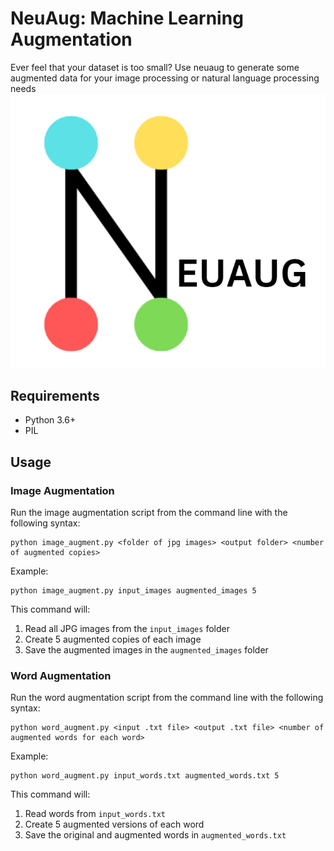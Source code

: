 # NeuAug: Machine Learning Augmentation

Ever feel that your dataset is too small? Use neuaug to generate some augmented data for your image processing or natural language processing needs
![logo](logo.png)

## Requirements

- Python 3.6+
- PIL

## Usage

### Image Augmentation

Run the image augmentation script from the command line with the following syntax:

```
python image_augment.py <folder of jpg images> <output folder> <number of augmented copies>
```

Example:
```
python image_augment.py input_images augmented_images 5
```

This command will:
1. Read all JPG images from the `input_images` folder
2. Create 5 augmented copies of each image
3. Save the augmented images in the `augmented_images` folder

### Word Augmentation

Run the word augmentation script from the command line with the following syntax:

```
python word_augment.py <input .txt file> <output .txt file> <number of augmented words for each word>
```

Example:
```
python word_augment.py input_words.txt augmented_words.txt 5
```

This command will:
1. Read words from `input_words.txt`
2. Create 5 augmented versions of each word
3. Save the original and augmented words in `augmented_words.txt`

